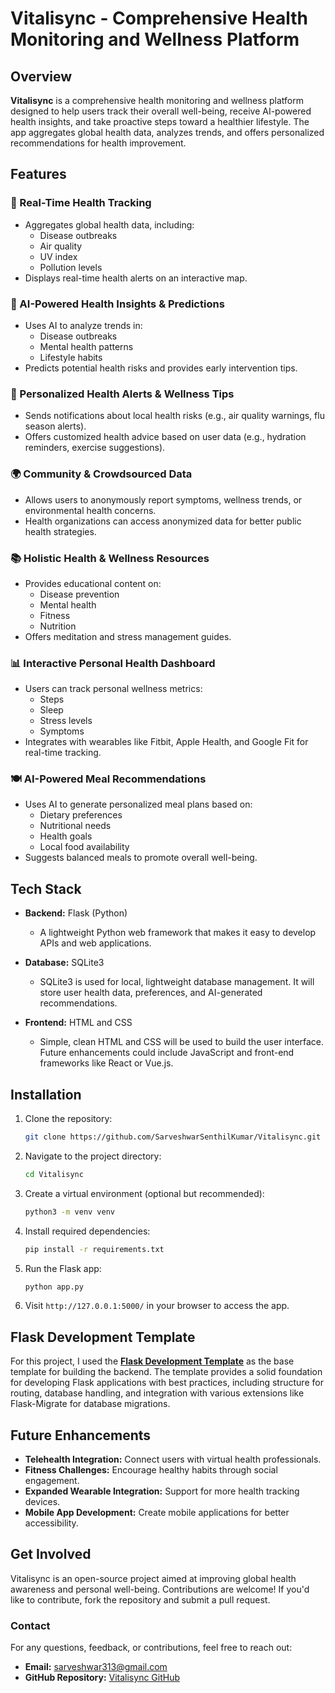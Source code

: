 
# Vitalisync - Comprehensive Health Monitoring and Wellness Platform

## Overview
**Vitalisync** is a comprehensive health monitoring and wellness platform designed to help users track their overall well-being, receive AI-powered health insights, and take proactive steps toward a healthier lifestyle. The app aggregates global health data, analyzes trends, and offers personalized recommendations for health improvement.

## Features

### 📍 Real-Time Health Tracking
- Aggregates global health data, including:
  - Disease outbreaks
  - Air quality
  - UV index
  - Pollution levels
- Displays real-time health alerts on an interactive map.

### 🤖 AI-Powered Health Insights & Predictions
- Uses AI to analyze trends in:
  - Disease outbreaks
  - Mental health patterns
  - Lifestyle habits
- Predicts potential health risks and provides early intervention tips.

### 🔔 Personalized Health Alerts & Wellness Tips
- Sends notifications about local health risks (e.g., air quality warnings, flu season alerts).
- Offers customized health advice based on user data (e.g., hydration reminders, exercise suggestions).

### 🌍 Community & Crowdsourced Data
- Allows users to anonymously report symptoms, wellness trends, or environmental health concerns.
- Health organizations can access anonymized data for better public health strategies.

### 📚 Holistic Health & Wellness Resources
- Provides educational content on:
  - Disease prevention
  - Mental health
  - Fitness
  - Nutrition
- Offers meditation and stress management guides.

### 📊 Interactive Personal Health Dashboard
- Users can track personal wellness metrics:
  - Steps
  - Sleep
  - Stress levels
  - Symptoms
- Integrates with wearables like Fitbit, Apple Health, and Google Fit for real-time tracking.

### 🍽️ AI-Powered Meal Recommendations
- Uses AI to generate personalized meal plans based on:
  - Dietary preferences
  - Nutritional needs
  - Health goals
  - Local food availability
- Suggests balanced meals to promote overall well-being.

## Tech Stack

- **Backend:** Flask (Python)
  - A lightweight Python web framework that makes it easy to develop APIs and web applications.
  
- **Database:** SQLite3
  - SQLite3 is used for local, lightweight database management. It will store user health data, preferences, and AI-generated recommendations.

- **Frontend:** HTML and CSS
  - Simple, clean HTML and CSS will be used to build the user interface. Future enhancements could include JavaScript and front-end frameworks like React or Vue.js.

## Installation

1. Clone the repository:
   ```bash
   git clone https://github.com/SarveshwarSenthilKumar/Vitalisync.git
   ```

2. Navigate to the project directory:
   ```bash
   cd Vitalisync
   ```

3. Create a virtual environment (optional but recommended):
   ```bash
   python3 -m venv venv
   ```

4. Install required dependencies:
   ```bash
   pip install -r requirements.txt
   ```

5. Run the Flask app:
   ```bash
   python app.py
   ```

6. Visit `http://127.0.0.1:5000/` in your browser to access the app.

## Flask Development Template
For this project, I used the **[Flask Development Template](https://github.com/SarveshwarSenthilKumar/Flask-Development-Template)** as the base template for building the backend. The template provides a solid foundation for developing Flask applications with best practices, including structure for routing, database handling, and integration with various extensions like Flask-Migrate for database migrations.

## Future Enhancements

- **Telehealth Integration:** Connect users with virtual health professionals.
- **Fitness Challenges:** Encourage healthy habits through social engagement.
- **Expanded Wearable Integration:** Support for more health tracking devices.
- **Mobile App Development:** Create mobile applications for better accessibility.

## Get Involved
Vitalisync is an open-source project aimed at improving global health awareness and personal well-being. Contributions are welcome! If you'd like to contribute, fork the repository and submit a pull request.

### Contact
For any questions, feedback, or contributions, feel free to reach out:

- **Email:** [sarveshwar313@gmail.com](mailto:sarveshwar313@gmail.com)
- **GitHub Repository:** [Vitalisync GitHub](https://github.com/SarveshwarSenthilKumar/Vitalisync)
